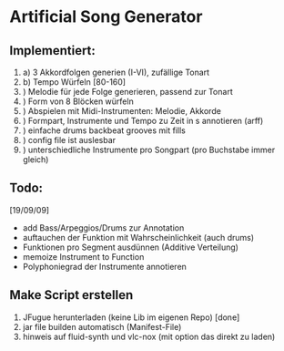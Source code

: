 # Artificial Song Generator

## Implementiert:

1. a) 3 Akkordfolgen generien (I-VI), zufällige Tonart
1. b) Tempo Würfeln [80-160]
2. ) Melodie für jede Folge generieren, passend zur Tonart
3. ) Form von 8 Blöcken würfeln
4. ) Abspielen mit Midi-Instrumenten: Melodie, Akkorde
5. ) Formpart, Instrumente und Tempo zu Zeit in s annotieren (arff)
6. ) einfache drums backbeat grooves mit fills
7. ) config file ist auslesbar
8. ) unterschiedliche Instrumente pro Songpart (pro Buchstabe immer gleich)

## Todo:

[19/09/09]
* add Bass/Arpeggios/Drums zur Annotation
* auftauchen der Funktion mit Wahrscheinlichkeit (auch drums)
* Funktionen pro Segment ausdünnen (Additive Verteilung)
* memoize Instrument to Function
* Polyphoniegrad der Instrumente annotieren


## Make Script erstellen
1. JFugue herunterladen (keine Lib im eigenen Repo) [done]
2. jar file builden automatisch (Manifest-File)
3. hinweis auf fluid-synth und vlc-nox (mit option das direkt zu laden)

